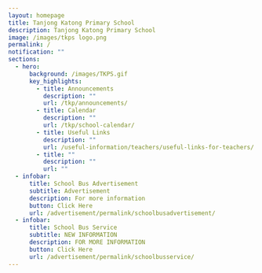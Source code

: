 ```yaml
---
layout: homepage
title: Tanjong Katong Primary School
description: Tanjong Katong Primary School
image: /images/tkps logo.png
permalink: /
notification: ""
sections:
  - hero:
      background: /images/TKPS.gif
      key_highlights:
        - title: Announcements
          description: ""
          url: /tkp/announcements/
        - title: Calendar
          description: ""
          url: /tkp/school-calendar/
        - title: Useful Links
          description: ""
          url: /useful-information/teachers/useful-links-for-teachers/
        - title: ""
          description: ""
          url: ""
  - infobar:
      title: School Bus Advertisement
      subtitle: Advertisement
      description: For more information
      button: Click Here
      url: /advertisement/permalink/schoolbusadvertisement/
  - infobar:
      title: School Bus Service
      subtitle: NEW INFORMATION
      description: FOR MORE INFORMATION
      button: Click Here
      url: /advertisement/permalink/schoolbusservice/
---
```

